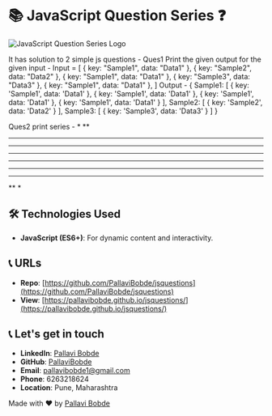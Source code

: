# 📚 JavaScript Question Series ❓

![JavaScript Question Series Logo](path/to/logo.png)

It has solution to 2 simple js questions - 
Ques1 Print the given output for the given input - 
Input = [
   { key: "Sample1", data: "Data1" },
   { key: "Sample2", data: "Data2" },
   { key: "Sample1", data: "Data1" },
   { key: "Sample3", data: "Data3" },
   { key: "Sample1", data: "Data1" },
]
Output - {
   Sample1: [
     { key: 'Sample1', data: 'Data1' },
     { key: 'Sample1', data: 'Data1' },
     { key: 'Sample1', data: 'Data1' },
     { key: 'Sample1', data: 'Data1' }
   ],
   Sample2: [ { key: 'Sample2', data: 'Data2' } ],
   Sample3: [ { key: 'Sample3', data: 'Data3' } ]
}

Ques2 print series - 
*
**
***
****
*****
*****
****
***
**
*

## 🛠️ Technologies Used

- **JavaScript (ES6+)**: For dynamic content and interactivity.

## 📞 URLs

- **Repo**: [https://github.com/PallaviBobde/jsquestions](https://github.com/PallaviBobde/jsquestions)
- **View**: [https://pallavibobde.github.io/jsquestions/](https://pallavibobde.github.io/jsquestions/)

## 📞 Let's get in touch

- **LinkedIn**: [Pallavi Bobde](https://www.linkedin.com/in/pallavi-bobde-35ba721b2)
- **GitHub**: [PallaviBobde](https://github.com/PallaviBobde)
- **Email**: [pallavibobde1@gmail.com](mailto:pallavibobde1@gmail.com)
- **Phone**: 6263218624
- **Location**: Pune, Maharashtra

Made with ❤️ by [Pallavi Bobde](https://github.com/PallaviBobde)
